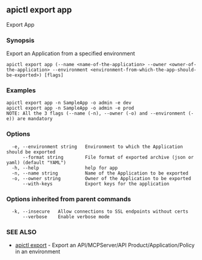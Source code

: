 ## apictl export app

Export App

### Synopsis

Export an Application from a specified  environment

```
apictl export app (--name <name-of-the-application> --owner <owner-of-the-application> --environment <environment-from-which-the-app-should-be-exported>) [flags]
```

### Examples

```
apictl export app -n SampleApp -o admin -e dev
apictl export app -n SampleApp -o admin -e prod
NOTE: All the 3 flags (--name (-n), --owner (-o) and --environment (-e)) are mandatory
```

### Options

```
  -e, --environment string   Environment to which the Application should be exported
      --format string        File format of exported archive (json or yaml) (default "YAML")
  -h, --help                 help for app
  -n, --name string          Name of the Application to be exported
  -o, --owner string         Owner of the Application to be exported
      --with-keys            Export keys for the application 
```

### Options inherited from parent commands

```
  -k, --insecure   Allow connections to SSL endpoints without certs
      --verbose    Enable verbose mode
```

### SEE ALSO

* [apictl export](apictl_export.md)	 - Export an API/MCPServer/API Product/Application/Policy in an environment

